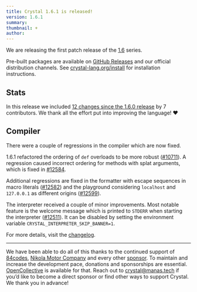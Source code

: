 ```yaml
---
title: Crystal 1.6.1 is released!
version: 1.6.1
summary:
thumbnail: +
author:
---
```


We are releasing the first patch release of the [1.6](/2022/10/06/1.6.0-released.html) series.

Pre-built packages are available on [GitHub Releases](https://github.com/crystal-lang/crystal/releases/tag/1.6.1) and our official distribution channels.
See [crystal-lang.org/install](https://crystal-lang.org/install/) for installation instructions.

## Stats

In this release we included [12 changes since the 1.6.0 release](https://github.com/crystal-lang/crystal/pulls?q=is%3Apr+milestone%3A1.6.1) by 7 contributors. We thank all the effort put into improving the language! ❤️

## Compiler

There were a couple of regressions in the compiler which are now fixed.

1.6.1 refactored the ordering of `def` overloads to be more robust ([#10711](https://github.com/crystal-lang/crystal/pull/10711)). A regression caused incorrect ordering for methods with splat arguments, which is fixed in [#12584](https://github.com/crystal-lang/crystal/pull/12584).

Additional regressions are fixed in the formatter with escape sequences in macro literals ([#12582](https://github.com/crystal-lang/crystal/pull/12582)) and the playground considering `localhost` and `127.0.0.1` as different origins ([#12599](https://github.com/crystal-lang/crystal/pull/12599)).

The interpreter received a couple of minor improvements. Most notable feature is the welcome message which is printed to `STDERR` when starting the interpreter ([#12511](https://github.com/crystal-lang/crystal/pull/12511)). It can be disabled by setting the environment variable `CRYSTAL_INTERPRETER_SKIP_BANNER=1`.

For more details, visit the [changelog](https://github.com/crystal-lang/crystal/releases/tag/1.6.0).

---

We have been able to do all of this thanks to the continued support of [84codes](https://www.84codes.com/), [Nikola Motor Company](https://nikolamotor.com/) and every other [sponsor](/sponsors). To maintain and increase the development pace, donations and sponsorships are essential. [OpenCollective](https://opencollective.com/crystal-lang) is available for that. Reach out to [crystal@manas.tech](mailto:crystal@manas.tech) if you’d like to become a direct sponsor or find other ways to support Crystal. We thank you in advance!
